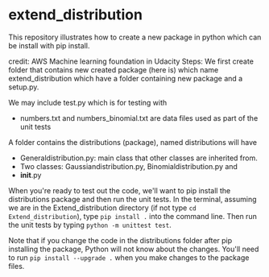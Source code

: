 # extend_distribution
This repository illustrates how to create a new package in python which can be install with pip install.

credit: AWS Machine learning foundation in Udacity 
Steps:
We first create folder that contains new created package (here is) which name extend_distribution which have a folder containing new package and a setup.py.

We may include test.py which is for testing with 
- numbers.txt and numbers_binomial.txt are data files used as part of the unit tests

A folder contains the distributions (package), named distributions will have 
 - Generaldistribution.py: main class that other classes are inherited from.
 - Two classes: Gaussiandistribution.py, Binomialdistribution.py and 
 - __init__.py


When you're ready to test out the code, we'll want to pip install the distributions package and then run the unit tests. In the terminal, assuming we are in the Extend_distribution directory (if not type `cd Extend_distribution`), type `pip install .` into the command line. Then run the unit tests by typing `python -m unittest test`. 


Note that if you change the code in the distributions folder after pip installing the package, Python will not know about the changes. You'll need to run `pip install --upgrade .` when you make changes to the package files.
